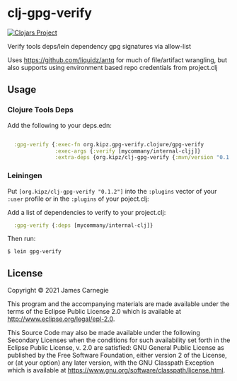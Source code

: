 # clj-gpg-verify

[![Clojars Project](https://img.shields.io/clojars/v/org.kipz/clj-gpg-verify.svg)](https://clojars.org/org.kipz/clj-gpg-verify)

Verify tools deps/lein dependency gpg signatures via allow-list

Uses https://github.com/liquidz/antq for much of file/artifact wrangling, but also
supports using environment based repo credentials from project.clj

## Usage

### Clojure Tools Deps

Add the following to your deps.edn:

```clojure

  :gpg-verify {:exec-fn org.kipz.gpg-verify.clojure/gpg-verify
               :exec-args {:verify [mycommany/internal-cljj]}
               :extra-deps {org.kipz/clj-gpg-verify {:mvn/version "0.1.2"}}}
```

### Leiningen

Put `[org.kipz/clj-gpg-verify "0.1.2"]` into the `:plugins` vector of your `:user`
profile or in the `:plugins` of your poject.clj:

Add a list of dependencies to verify to your project.clj:

```clojure
  :gpg-verify {:deps [mycommany/internal-clj]}
```

Then run:

```shell
$ lein gpg-verify
```

## License

Copyright © 2021 James Carnegie

This program and the accompanying materials are made available under the
terms of the Eclipse Public License 2.0 which is available at
http://www.eclipse.org/legal/epl-2.0.

This Source Code may also be made available under the following Secondary
Licenses when the conditions for such availability set forth in the Eclipse
Public License, v. 2.0 are satisfied: GNU General Public License as published by
the Free Software Foundation, either version 2 of the License, or (at your
option) any later version, with the GNU Classpath Exception which is available
at https://www.gnu.org/software/classpath/license.html.
